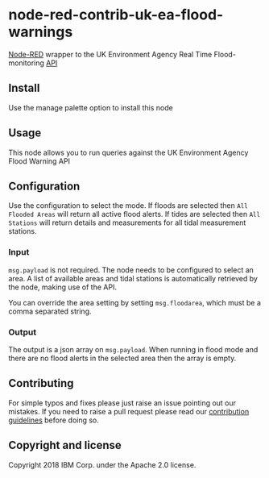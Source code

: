 # node-red-contrib-uk-ea-flood-warnings

[Node-RED](http://nodered.org) wrapper to the UK Environment Agency Real Time
Flood-monitoring [API](http://envrionment/data.gov.uk/flood-monitoring/doc/reference)

## Install
Use the manage palette option to install this node

## Usage
This node allows you to run queries against the UK Environment Agency Flood Warning API

## Configuration
Use the configuration to select the mode.
If floods are selected then `All Flooded Areas` will return
all active flood alerts. If tides are selected then `All Stations` will return details and measurements for all tidal measurement stations.

### Input
 `msg.payload` is not required. The node needs to be configured
to select an area. A list of available areas and tidal stations is
automatically retrieved by the node, making use of the API.

You can override the area setting by setting `msg.floodarea`, which must be a comma separated
string.

### Output
The output is a json array on `msg.payload`. When running in flood mode and there are no
flood alerts in the selected area then the array is empty. 


## Contributing
For simple typos and fixes please just raise an issue pointing out our mistakes. If you need to raise a pull request please read our [contribution guidelines](https://github.com/ibm-early-programs/node-red-contrib-uk-ea-flood-warnings/blob/master/CONTRIBUTING.md) before doing so.


## Copyright and license

Copyright 2018 IBM Corp. under the Apache 2.0 license.

